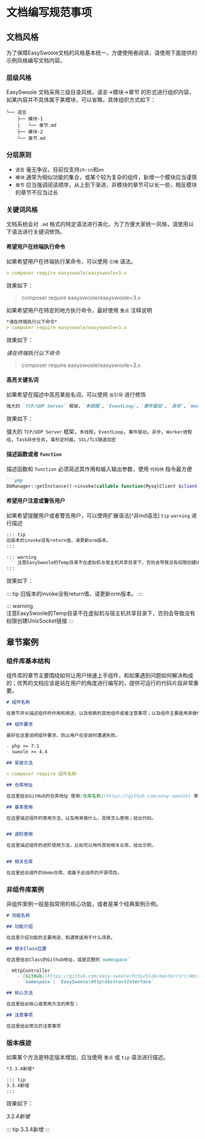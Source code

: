 # 文档编写规范事项


## 文档风格

为了保障EasySwoole文档的风格基本统一，方便使用者阅读，请使用下面提供的示例风格编写文档内容。

### 层级风格

EasySwoole 文档采用三级目录风格，语言->模块->章节 的形式进行组织内容，如某内容并不具体属于某模块，可以省略，具体组织方式如下：

```
└── 语言
    ├── 模块-1
    │   └── 章节.md
    ├── 模块-2
    └── 章节.md
```

### 分层原则

- `语言` 毫无争议，目前仅支持`zh-cn`和`en`
- `模块` 通常为相似功能的集合，或某个较为复杂的组件，新增一个模块应当谨慎
- `章节` 应当强调阅读顺序，从上到下渐进，非模块的章节可以长一些，相反模块的章节不应当过长

### 关键词风格

文档系统会对 `.md` 格式的特定语法进行美化，为了方便大家统一风格，请使用以下语法进行关键词修饰。

#### 希望用户在终端执行命令

如果希望用户在终端执行某命令，可以使用 `引用` 语法。

```md
> composer require easyswoole/easyswoole=3.x
```

效果如下：
> composer require easyswoole/easyswoole=3.x

如果希望用户在特定的地方执行命令，最好使用 `重点` 注释说明

```md
*请在终端执行以下命令*
> composer require easyswoole/easyswoole=3.x
```

效果如下：  

*请在终端执行以下命令*
> composer require easyswoole/easyswoole=3.x

#### 高亮关键名词

如果希望在描述中高亮某些名词，可以使用 `反引号` 进行修饰

```md
强大的 `TCP/UDP Server` 框架，`多线程`，`EventLoop`，`事件驱动`，`异步`，`Worker进程组`，`Task异步任务`，`毫秒定时器`，`SSL/TLS隧道加密`
```

效果如下：

强大的 `TCP/UDP Server` 框架，`多线程`，`EventLoop`，`事件驱动`，`异步`，`Worker进程组`，`Task异步任务`，`毫秒定时器`，`SSL/TLS隧道加密`


#### 描述函数或者 `function`

描述函数和 `function` 必须简述其作用和输入输出参数，使用 `代码块` 指令最方便

```md
```php
DbManager::getInstance()->invoke(callable function(MysqlClient $client));
```

#### 希望用户注意或警告用户

如果希望提醒用户或者警告用户，可以使用扩展语法[^非md语法] `tip` `warning` 进行描述

```md
::: tip
旧版本的invoke没有return值，请更新orm版本。
:::

::: warning  
    注意EasySwoole的Temp目录不在虚拟机与宿主机共享目录下，否则会导致没有权限创建UnixSocket链接
:::
```

效果如下：

::: tip
旧版本的invoke没有return值，请更新orm版本。
:::

::: warning  
    注意EasySwoole的Temp目录不在虚拟机与宿主机共享目录下，否则会导致没有权限创建UnixSocket链接
:::

## 章节案例

### 组件库基本结构

组件库的章节主要围绕如何让用户快速上手组件，和如果遇到问题如何解决构成的；优秀的文档应该是站在用户的角度进行编写的，提供可运行的代码片段非常重要。


```md
# 组件名称

在章节开头描述组件的作用和用途，以及依赖的其他组件或者注意事项；以及组件主要是用来做什么的。

## 组件要求

最好在这里说明组件要求，防止用户在安装时遭遇失败。

- php >= 7.1
- swoole >= 4.4

## 安装方法

> composer require 组件名称

## 仓库地址

在这里给出GitHub的仓库地址 使用[仓库名称](https://github.com/easy-swoole) 来创建一个超链接

## 基本使用

在这里描述组件的常用方法，以及用来做什么，具体怎么使用；给出代码。


## 进阶使用

在这里描述组件的进阶使用方法，比如可以用作其他相关业务，给出示例。


## 相关仓库

在这里给出组件的demo仓库，或基于此组件的开源项目。
```


### 非组件库案例

非组件案例一般是指常用的核心功能，或者是某个经典案例示例。


```md
# 功能名称

## 功能介绍

在这里介绍功能的主要用途，和通常适用于什么场景。

## 相关Class位置

在这里给出Class的Github地址，或是完整的`namespace`

- HttpController
    - [GitHub](https://github.com/easy-swoole/http/blob/master/src/AbstractInterface/Controller.php)
    - `namespace`: `EasySwoole\Http\AbstractInterface`

## 核心方法

在这里给出核心或常用方法的原型；

## 注意事项

在这里给出常见的注意事项

```

### 版本痕迹

如果某个方法是特定版本增加，应当使用 `重点` 或 `tip` 语法进行描述。

```md
*3.3.4新增*

::: tip
3.3.4新增
:::
```

效果如下：

*3.3.4新增*

::: tip
3.3.4新增
:::

